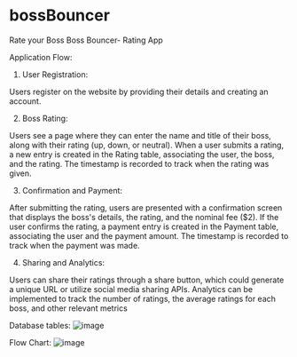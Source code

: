 # bossBouncer
Rate your Boss
Boss Bouncer- Rating App


Application Flow:

1.	User Registration:

Users register on the website by providing their details and creating an account.

2.	Boss Rating:

Users see a page where they can enter the name and title of their boss, along with their rating (up, down, or neutral).
When a user submits a rating, a new entry is created in the Rating table, associating the user, the boss, and the rating.
The timestamp is recorded to track when the rating was given.

3.	Confirmation and Payment:

After submitting the rating, users are presented with a confirmation screen that displays the boss's details, the rating, and the nominal fee ($2).
If the user confirms the rating, a payment entry is created in the Payment table, associating the user and the payment amount.
The timestamp is recorded to track when the payment was made.

4.	Sharing and Analytics:

Users can share their ratings through a share button, which could generate a unique URL or utilize social media sharing APIs.
Analytics can be implemented to track the number of ratings, the average ratings for each boss, and other relevant metrics

Database tables:
![image](https://github.com/nkchauhan/bossBouncer/assets/6480681/30424136-661b-4b4c-858b-45b9338092cf)

Flow Chart:
![image](https://github.com/nkchauhan/bossBouncer/assets/6480681/3125e55b-3d9d-4891-85bf-224034af5910)

